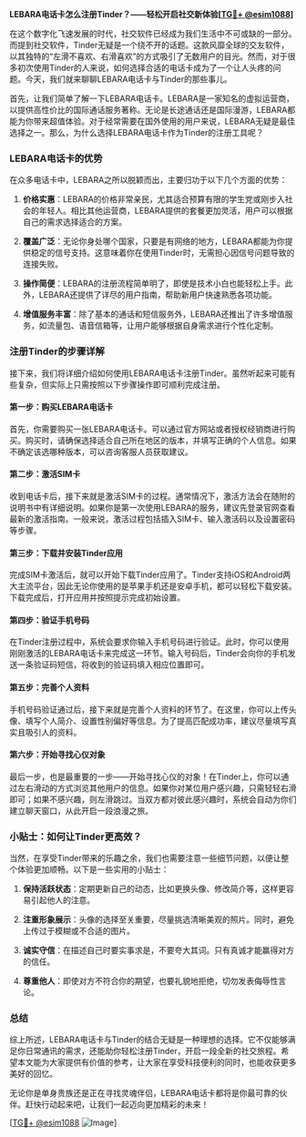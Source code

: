 **LEBARA电话卡怎么注册Tinder？——轻松开启社交新体验[[TG💪+ @esim1088](https://t.me/s/esim1088)]**

在这个数字化飞速发展的时代，社交软件已经成为我们生活中不可或缺的一部分。而提到社交软件，Tinder无疑是一个绕不开的话题。这款风靡全球的交友软件，以其独特的“左滑不喜欢、右滑喜欢”的方式吸引了无数用户的目光。然而，对于很多初次使用Tinder的人来说，如何选择合适的电话卡成为了一个让人头疼的问题。今天，我们就来聊聊LEBARA电话卡与Tinder的那些事儿。

首先，让我们简单了解一下LEBARA电话卡。LEBARA是一家知名的虚拟运营商，以提供高性价比的国际通话服务著称。无论是长途通话还是国际漫游，LEBARA都能为你带来超值体验。对于经常需要在国外使用的用户来说，LEBARA无疑是最佳选择之一。那么，为什么选择LEBARA电话卡作为Tinder的注册工具呢？

### LEBARA电话卡的优势

在众多电话卡中，LEBARA之所以脱颖而出，主要归功于以下几个方面的优势：

1. **价格实惠**：LEBARA的价格非常亲民，尤其适合预算有限的学生党或刚步入社会的年轻人。相比其他运营商，LEBARA提供的套餐更加灵活，用户可以根据自己的需求选择适合的方案。
   
2. **覆盖广泛**：无论你身处哪个国家，只要是有网络的地方，LEBARA都能为你提供稳定的信号支持。这意味着你在使用Tinder时，无需担心因信号问题导致的连接失败。

3. **操作简便**：LEBARA的注册流程简单明了，即使是技术小白也能轻松上手。此外，LEBARA还提供了详尽的用户指南，帮助新用户快速熟悉各项功能。

4. **增值服务丰富**：除了基本的通话和短信服务外，LEBARA还推出了许多增值服务，如流量包、语音信箱等，让用户能够根据自身需求进行个性化定制。

### 注册Tinder的步骤详解

接下来，我们将详细介绍如何使用LEBARA电话卡注册Tinder。虽然听起来可能有些复杂，但实际上只需按照以下步骤操作即可顺利完成注册。

#### 第一步：购买LEBARA电话卡

首先，你需要购买一张LEBARA电话卡。可以通过官方网站或者授权经销商进行购买。购买时，请确保选择适合自己所在地区的版本，并填写正确的个人信息。如果不确定该选哪种版本，可以咨询客服人员获取建议。

#### 第二步：激活SIM卡

收到电话卡后，接下来就是激活SIM卡的过程。通常情况下，激活方法会在随附的说明书中有详细说明。如果你是第一次使用LEBARA的服务，建议先登录官网查看最新的激活指南。一般来说，激活过程包括插入SIM卡、输入激活码以及设置密码等步骤。

#### 第三步：下载并安装Tinder应用

完成SIM卡激活后，就可以开始下载Tinder应用了。Tinder支持iOS和Android两大主流平台，因此无论你使用的是苹果手机还是安卓手机，都可以轻松下载安装。下载完成后，打开应用并按照提示完成初始设置。

#### 第四步：验证手机号码

在Tinder注册过程中，系统会要求你输入手机号码进行验证。此时，你可以使用刚刚激活的LEBARA电话卡来完成这一环节。输入号码后，Tinder会向你的手机发送一条验证码短信，将收到的验证码填入相应位置即可。

#### 第五步：完善个人资料

手机号码验证通过后，接下来就是完善个人资料的环节了。在这里，你可以上传头像、填写个人简介、设置性别偏好等信息。为了提高匹配成功率，建议尽量填写真实且吸引人的资料。

#### 第六步：开始寻找心仪对象

最后一步，也是最重要的一步——开始寻找心仪的对象！在Tinder上，你可以通过左右滑动的方式浏览其他用户的信息。如果你对某位用户感兴趣，只需轻轻右滑即可；如果不感兴趣，则左滑跳过。当双方都对彼此感兴趣时，系统会自动为你们建立聊天窗口，从此开启一段浪漫之旅。

### 小贴士：如何让Tinder更高效？

当然，在享受Tinder带来的乐趣之余，我们也需要注意一些细节问题，以便让整个体验更加顺畅。以下是一些实用的小贴士：

1. **保持活跃状态**：定期更新自己的动态，比如更换头像、修改简介等，这样更容易引起他人的注意。
   
2. **注重形象展示**：头像的选择至关重要，尽量挑选清晰美观的照片。同时，避免上传过于模糊或不合适的图片。
   
3. **诚实守信**：在描述自己时要实事求是，不要夸大其词。只有真诚才能赢得对方的信任。
   
4. **尊重他人**：即使对方不符合你的期望，也要礼貌地拒绝，切勿发表侮辱性言论。

### 总结

综上所述，LEBARA电话卡与Tinder的结合无疑是一种理想的选择。它不仅能够满足你日常通讯的需求，还能助你轻松注册Tinder，开启一段全新的社交旅程。希望本文能为大家提供有价值的参考，让大家在享受科技便利的同时，也能收获更多美好的回忆。

无论你是单身贵族还是正在寻找灵魂伴侣，LEBARA电话卡都将是你最可靠的伙伴。赶快行动起来吧，让我们一起迈向更加精彩的未来！

[[TG💪+ @esim1088](https://t.me/s/esim1088) ![Image](https://i.postimg.cc/4NQfJmqS/Snipaste-2025-05-13-00-14-12.png)]